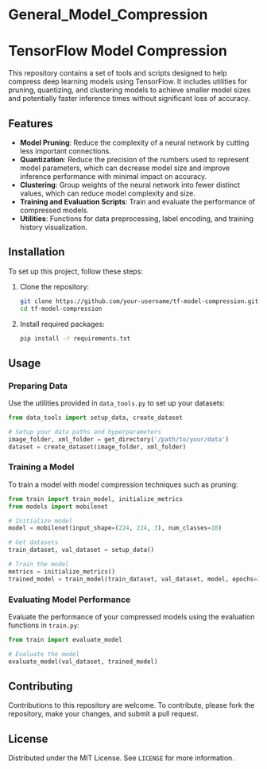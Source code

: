 # General_Model_Compression


# TensorFlow Model Compression

This repository contains a set of tools and scripts designed to help compress deep learning models using TensorFlow. It includes utilities for pruning, quantizing, and clustering models to achieve smaller model sizes and potentially faster inference times without significant loss of accuracy.

## Features

- **Model Pruning**: Reduce the complexity of a neural network by cutting less important connections.
- **Quantization**: Reduce the precision of the numbers used to represent model parameters, which can decrease model size and improve inference performance with minimal impact on accuracy.
- **Clustering**: Group weights of the neural network into fewer distinct values, which can reduce model complexity and size.
- **Training and Evaluation Scripts**: Train and evaluate the performance of compressed models.
- **Utilities**: Functions for data preprocessing, label encoding, and training history visualization.

## Installation

To set up this project, follow these steps:

1. Clone the repository:
   ```bash
   git clone https://github.com/your-username/tf-model-compression.git
   cd tf-model-compression
   ```

2. Install required packages:
   ```bash
   pip install -r requirements.txt
   ```

## Usage

### Preparing Data

Use the utilities provided in `data_tools.py` to set up your datasets:

```python
from data_tools import setup_data, create_dataset

# Setup your data paths and hyperparameters
image_folder, xml_folder = get_directory('/path/to/your/data')
dataset = create_dataset(image_folder, xml_folder)
```

### Training a Model

To train a model with model compression techniques such as pruning:

```python
from train import train_model, initialize_metrics
from models import mobilenet

# Initialize model
model = mobilenet(input_shape=(224, 224, 3), num_classes=10)

# Get datasets
train_dataset, val_dataset = setup_data()

# Train the model
metrics = initialize_metrics()
trained_model = train_model(train_dataset, val_dataset, model, epochs=10, optimizer=tf.keras.optimizers.Adam(), loss_object=tf.keras.losses.SparseCategoricalCrossentropy(), metrics=metrics)
```

### Evaluating Model Performance

Evaluate the performance of your compressed models using the evaluation functions in `train.py`:

```python
from train import evaluate_model

# Evaluate the model
evaluate_model(val_dataset, trained_model)
```

## Contributing

Contributions to this repository are welcome. To contribute, please fork the repository, make your changes, and submit a pull request.

## License

Distributed under the MIT License. See `LICENSE` for more information.
